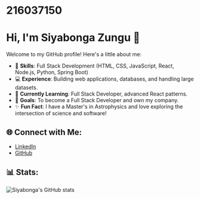 # 216037150

# Hi, I'm Siyabonga Zungu 👋
Welcome to my GitHub profile! Here's a little about me:

- 🌟 **Skills**: Full Stack Development (HTML, CSS, JavaScript, React, Node.js, Python, Spring Boot)
- 💻 **Experience**: Building web applications, databases, and handling large datasets.
- 🚀 **Currently Learning**: Full Stack Developer, advanced React patterns.
- 🎯 **Goals**: To become a Full Stack Developer and own my company.
- ✨ **Fun Fact**: I have a Master's in Astrophysics and love exploring the intersection of science and software!

## 🌐 Connect with Me:
- [LinkedIn](https://www.linkedin.com/in/siyabonga-zungu/)
- [GitHub](https://github.com/216037150)

## 📊 Stats:
![Siyabonga's GitHub stats](https://github-readme-stats.vercel.app/api?username=216037150&show_icons=true&theme=radical)
